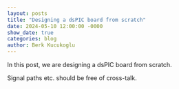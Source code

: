 ```yaml
---
layout: posts
title: "Designing a dsPIC board from scratch"
date: 2024-05-10 12:00:00 -0000
show_date: true
categories: blog
author: Berk Kucukoglu
---
```


In this post, we are designing a dsPIC board from scratch.

Signal paths etc. should be free of cross-talk.

